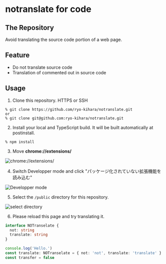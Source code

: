 # notranslate for code

## The Repository

Avoid translating the source code portion of a web page.

## Feature

- Do not translate source code
- Translation of commented out in source code

## Usage

1. Clone this repository. HTTPS or SSH
```terminal
% git clone https://github.com/ryo-kihara/notranslate.git
or
% git clone git@github.com:ryo-kihara/notranslate.git
```

2. Install your local and TypeScript build. It will be built automatically at postinstall.
```terminal
% npm install
```

3. Move **chrome://extensions/**

![chrome://extensions/](https://user-images.githubusercontent.com/48352529/141610767-4d579eb2-674b-44a3-8165-6ec77b9a6f48.png)

4. Switch Developper mode and click "パッケージ化されていない拡張機能を読み込む"

![Developper mode](https://user-images.githubusercontent.com/48352529/141610988-d5aa3719-fed8-4b4c-a046-4d7203803e08.png)

5. Select the `/public` directory for this repository.

![select directory](https://user-images.githubusercontent.com/48352529/141611039-e55b2ba3-a7a7-438a-bc38-cc0b88d5caea.png)

6. Please reload this page and try translating it.

```ts
interface NOTranselate {
  not: string
  translate: string
}

console.log('Hello.')
const translate: NOTranselate = { not: 'not', translate: 'translate' }
const transfer = false
```
